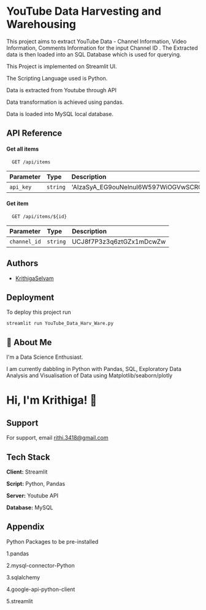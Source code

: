 
# YouTube Data Harvesting and Warehousing

This project aims to extract YouTube Data - Channel Information, Video Information, Comments Information for the input Channel ID . The Extracted data is then loaded into an SQL Database which is used for querying.

This Project is implemented on Streamlit UI.

The Scripting Language used is Python.

Data is extracted from Youtube through API

Data transformation is achieved using pandas.

Data is loaded into MySQL local database.


## API Reference

#### Get all items

```http
  GET /api/items
```

| Parameter | Type     | Description                |
| :-------- | :------- | :------------------------- |
| `api_key` | `string` | 'AIzaSyA_EG9ouNelnuI6W597WiOGVwSCRCg5sLA'|

#### Get item

```http
  GET /api/items/${id}
```

| Parameter | Type     | Description                       |
| :-------- | :------- | :-------------------------------- |
| `channel_id`      | `string` | UCJ8f7P3z3q6ztGZx1mDcwZw |




## Authors

- [KrithigaSelvam](https://github.com/KrithigaSelvam/Krithiga)


## Deployment

To deploy this project run

```
streamlit run YouTube_Data_Harv_Ware.py
```


## 🚀 About Me
I'm a Data Science Enthusiast.

I am currently dabbling in Python with Pandas, SQL, Exploratory Data Analysis and Visualisation of Data using Matplotlib/seaborn/plotly


# Hi, I'm Krithiga! 👋



## Support

For support, email rithi.3418@gmail.com


## Tech Stack

**Client:** Streamlit

**Script:** Python, Pandas

**Server:** Youtube API

**Database:** MySQL


## Appendix

Python Packages to be pre-installed

1.pandas

2.mysql-connector-Python

3.sqlalchemy

4.google-api-python-client

5.streamlit
